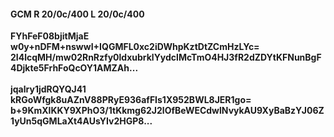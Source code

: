 #### GCM R 20/0c/400 L 20/0c/400
**FYhFeF08bjitMjaE**<br/>**w0y+nDFM+nswwI+IQGMFL0xc2iDWhpKztDtZCmHzLYc=**<br/>**2I4lcqMH/mw02RnRzfy0ldxubrklYydclMcTmO4HJ3fR2dZDYtKFNunBgF4Djkte5FrhFoQcOY1AMZAh...**<br/><br/>
**jqalry1jdRQYQJ41**<br/>**kRGoWfgk8uAZnV88PRyE936afFIs1X952BWL8JER1go=**<br/>**b+9KmXlKKY9XPhO3/1tKkmg62J2lOfBeWECdwlNvykAU9XyBaBzYJ06Z1yUn5qGMLaXt4AUsYIv2HGP8...**